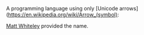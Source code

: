 A programming language using only [Unicode
arrows](https://en.wikipedia.org/wiki/Arrow_(symbol):

[Matt Whiteley](https://twitter.com/mwhiteley) provided the name.

